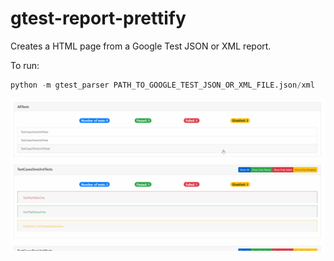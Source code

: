 # gtest-report-prettify
Creates a HTML page from a Google Test JSON or XML report.

To run:
```python
python -m gtest_parser PATH_TO_GOOGLE_TEST_JSON_OR_XML_FILE.json/xml
```
![Example GIF Output](gtest_prettify_example.GIF)
